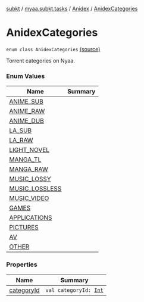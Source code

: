 [subkt](../../../index.md) / [myaa.subkt.tasks](../../index.md) / [Anidex](../index.md) / [AnidexCategories](./index.md)

# AnidexCategories

`enum class AnidexCategories` [(source)](https://github.com/Myaamori/SubKt/blob/0.1.13/src/main/kotlin/myaa/subkt/tasks/tasks.kt#L1044)

Torrent categories on Nyaa.

### Enum Values

| Name | Summary |
|---|---|
| [ANIME_SUB](-a-n-i-m-e_-s-u-b.md) |  |
| [ANIME_RAW](-a-n-i-m-e_-r-a-w.md) |  |
| [ANIME_DUB](-a-n-i-m-e_-d-u-b.md) |  |
| [LA_SUB](-l-a_-s-u-b.md) |  |
| [LA_RAW](-l-a_-r-a-w.md) |  |
| [LIGHT_NOVEL](-l-i-g-h-t_-n-o-v-e-l.md) |  |
| [MANGA_TL](-m-a-n-g-a_-t-l.md) |  |
| [MANGA_RAW](-m-a-n-g-a_-r-a-w.md) |  |
| [MUSIC_LOSSY](-m-u-s-i-c_-l-o-s-s-y.md) |  |
| [MUSIC_LOSSLESS](-m-u-s-i-c_-l-o-s-s-l-e-s-s.md) |  |
| [MUSIC_VIDEO](-m-u-s-i-c_-v-i-d-e-o.md) |  |
| [GAMES](-g-a-m-e-s.md) |  |
| [APPLICATIONS](-a-p-p-l-i-c-a-t-i-o-n-s.md) |  |
| [PICTURES](-p-i-c-t-u-r-e-s.md) |  |
| [AV](-a-v.md) |  |
| [OTHER](-o-t-h-e-r.md) |  |

### Properties

| Name | Summary |
|---|---|
| [categoryId](category-id.md) | `val categoryId: `[`Int`](https://kotlinlang.org/api/latest/jvm/stdlib/kotlin/-int/index.html) |
